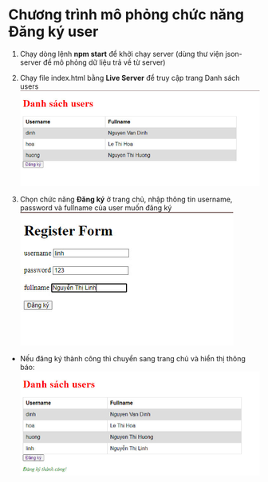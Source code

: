 # Chương trình mô phỏng chức năng Đăng ký user

1. Chạy dòng lệnh **npm start** để khởi chạy server (dùng thư viện json-server để mô phỏng dữ liệu trả về từ server)

2. Chạy file index.html bằng **Live Server** để truy cập trang Danh sách users
![](images/home.jpg)

3. Chọn chức năng **Đăng ký** ở trang chủ, nhập thông tin username, password và fullname của user muốn đăng ký
![](images/register_form.jpg)

- Nếu đăng ký thành công thì chuyển sang trang chủ và hiển thị thông báo:
![](images/register_ok.jpg)